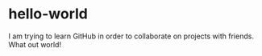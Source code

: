 # hello-world

I am trying to learn GitHub in order to collaborate on projects with friends.
What out world!
